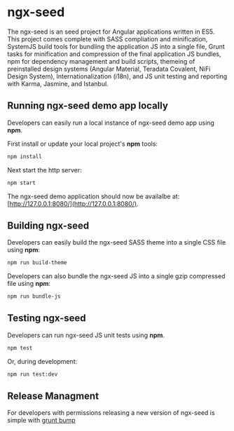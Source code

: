 # ngx-seed

The ngx-seed is an seed project for Angular applications written in ES5. This project comes complete with SASS compliation and minification, SystemJS build tools for bundling the application JS into a single file, Grunt tasks for minification and compression of the final application JS bundles, npm for dependency management and build scripts, themeing of preinstalled design systems (Angular Material, Teradata Covalent, NiFi Design System), Internationalization (i18n), and JS unit testing and reporting with Karma, Jasmine, and Istanbul.

## Running ngx-seed demo app locally

Developers can easily run a local instance of ngx-seed demo app using **npm**.

First install or update your local project's **npm** tools:

```bash
npm install
```

Next start the http server:

```bash
npm start
```
The ngx-seed demo application should now be availalbe at: [http://127.0.0.1:8080/](http://127.0.0.1:8080/).

## Building ngx-seed

Developers can easily build the ngx-seed SASS theme into a single CSS file using **npm**:

```bash
npm run build-theme
```

Developers can also bundle the ngx-seed JS into a single gzip compressed file using **npm**:

```bash
npm run bundle-js
```

## Testing ngx-seed

Developers can run ngx-seed JS unit tests using **npm**.

```bash
npm test
```

Or, during development:

```bash
npm run test:dev
```

## Release Managment

For developers with permissions releasing a new version of ngx-seed is simple with [grunt bump](https://github.com/vojtajina/grunt-bump)


